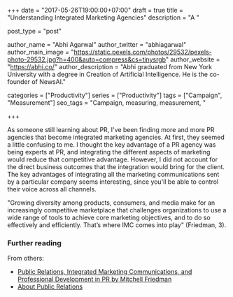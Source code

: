 +++
date = "2017-05-26T19:00:00+07:00"
draft = true
title = "Understanding Integrated Marketing Agencies"
description = "A "

post_type = "post"

author_name = "Abhi Agarwal"
author_twitter = "abhiagarwal"
author_main_image = "https://static.pexels.com/photos/29532/pexels-photo-29532.jpg?h=400&auto=compress&cs=tinysrgb"
author_website = "https://abhi.co/"
author_description = "Abhi graduated from New York University with a degree in Creation of Artificial Intelligence. He is the co-founder of NewsAI."

categories = ["Productivity"]
series = ["Productivity"]
tags = ["Campaign", "Measurement"]
seo_tags = "Campaign, measuring, measurement, "

+++

As someone still learning about PR, I've been finding more and more PR agencies that become integrated marketing agencies. At first, they seemed a little confusing to me. I thought the key advantage of a PR agency was being experts at PR, and integrating the different aspects of marketing would reduce that competitive advantage. However, I did not account for the direct business outcomes that the integration would bring for the client. The key advantages of integrating all the marketing communications sent by a particular company seems interesting, since you'll be able to control their voice across all channels.



"Growing diversity among products, consumers, and media make for an increasingly competitive marketplace that challenges organizations to use a wide range of tools to achieve core marketing objectives, and to do so effectively and efficiently. That’s where IMC comes into play" (Friedman, 3).

### Further reading

From others:

- [Public Relations, Integrated Marketing Communications, and Professional Development in PR by Mitchell Friedman](http://apps-prssa.prsa.org/events/Conference/Program/12Program/12Presentations/IMC_MitchellFriedman.pdf)
- [About Public Relations](http://apps.prsa.org/AboutPRSA/PublicRelationsDefined)

